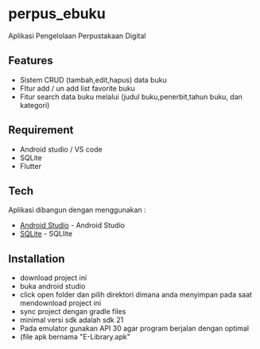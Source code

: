# perpus_ebuku

Aplikasi Pengelolaan Perpustakaan Digital

## Features

- Sistem CRUD (tambah,edit,hapus) data buku
- FItur add / un add list favorite buku
- Fitur search data buku melalui (judul buku,penerbit,tahun buku, dan kategori)

## Requirement
- Android studio / VS code
- SQLite
- Flutter


## Tech
Aplikasi dibangun dengan menggunakan :
- [Android Studio](https://developer.android.com/) - Android Studio
- [SQLite](https://www.sqlite.org/) - SQLlite

## Installation
- download project ini
- buka android studio
- click open folder dan pilih direktori dimana anda menyimpan pada saat mendownload project ini
- sync project dengan gradle files
- minimal versi sdk adalah sdk 21
- Pada emulator gunakan API 30 agar program berjalan dengan optimal
- (file apk bernama "E-Library.apk"

